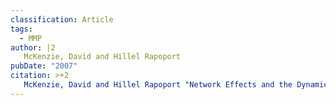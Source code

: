 ```yaml
---
classification: Article
tags:
  - MMP
author: |2
   McKenzie, David and Hillel Rapoport
pubDate: "2007"
citation: >+2
   McKenzie, David and Hillel Rapoport "Network Effects and the Dynamics of Migration and Inequality: Theory and Evidence from Mexico." Journal of Development Economics, vol. 84 (2007):1-24.
---
```

